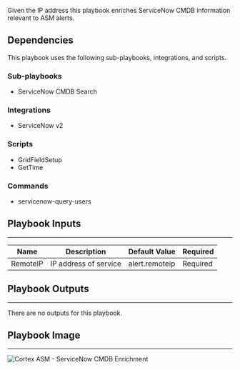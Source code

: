 Given the IP address this playbook enriches ServiceNow CMDB information relevant to ASM alerts.

## Dependencies
This playbook uses the following sub-playbooks, integrations, and scripts.

### Sub-playbooks
* ServiceNow CMDB Search

### Integrations
* ServiceNow v2

### Scripts
* GridFieldSetup
* GetTime

### Commands
* servicenow-query-users

## Playbook Inputs
---

| **Name** | **Description** | **Default Value** | **Required** |
| --- | --- | --- | --- |
| RemoteIP | IP address of service | alert.remoteip | Required |

## Playbook Outputs
---
There are no outputs for this playbook.

## Playbook Image
---
![Cortex ASM - ServiceNow CMDB Enrichment](../doc_files/Cortex_ASM_-_ServiceNow_CMDB_Enrichment.png)